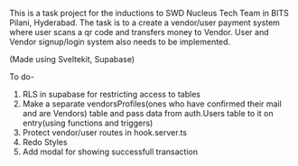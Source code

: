 This is a task project for the inductions to SWD Nucleus Tech Team in BITS Pilani, Hyderabad.
The task is to a create a vendor/user payment system where user scans a qr code and transfers money to Vendor. User and Vendor signup/login system also needs to be implemented.

(Made using Sveltekit, Supabase)

To do-

1. RLS in supabase for restricting access to tables
2. Make a separate vendorsProfiles(ones who have confirmed their mail and are Vendors) table and pass data from auth.Users table to it on entry(using functions and triggers)
3. Protect vendor/user routes in hook.server.ts
4. Redo Styles
5. Add modal for showing successfull transaction
